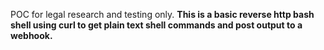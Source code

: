 POC for legal research and testing only. 
**This is a basic reverse http bash shell using curl to get plain text shell commands and post output to a webhook.**

